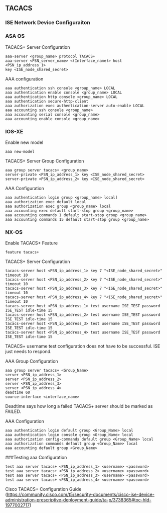 ## TACACS
### ISE Network Device Configuraiton

### ASA OS
TACACS+ Server Configuration
```
aaa-server <group_name> protocol TACACS+
aaa-server <PSN_server_name> <(Interface_name)> host <PSN_ip_address_1>
key <ISE_node_shared_secret>
```
AAA configuration
```
aaa authentication ssh console <group_name> LOCAL
aaa authentication enable console <group_name> LOCAL
aaa authentication http console <group_name> LOCAL
aaa authentication secure-http-client
aaa authorization exec authentication-server auto-enable LOCAL
aaa accounting ssh console <group_name>
aaa accounting serial console <group_name>
aaa accounting enable console <group_name>

```
### IOS-XE
Enable new model
```
aaa new-model
```
TACACS+ Server Group Configuration
```
aaa group server tacacs+ <group_name>
server-private <PSN_ip_address_1> key <ISE_node_shared_secret>
server-private <PSN_ip_address_2> key <ISE_node_shared_secret>
```
AAA Configuration
```
aaa authentication login group <group_name> local]
aaa authorization exec default local
aaa authorization exec group <group_name> local
aaa accounting exec default start-stop group <group_name>
aaa accounting commands 1 default start-stop group <group_name>
aaa accounting commands 15 default start-stop group <group_name>

```
### NX-OS

Enable TACACS+ Feature
```
feature tacacs+
```

TACACS+ Server Configuration
```
tacacs-server host <PSN_ip_address_1> key 7 "<ISE_node_shared_secret>" timeout 10
tacacs-server host <PSN_ip_address_2> key 7 "<ISE_node_shared_secret>" timeout 10
tacacs-server host <PSN_ip_address_3> key 7 "<ISE_node_shared_secret>" timeout 10
tacacs-server host <PSN_ip_address_4> key 7 "<ISE_node_shared_secret>" timeout 10
tacacs-server host <PSN_ip_address_1> test username ISE_TEST password ISE_TEST idle-time 15
tacacs-server host <PSN_ip_address_2> test username ISE_TEST password ISE_TEST idle-time 15
tacacs-server host <PSN_ip_address_3> test username ISE_TEST password ISE_TEST idle-time 15
tacacs-server host <PSN_ip_address_4> test username ISE_TEST password ISE_TEST idle-time 15
```
TACACS+ username test configuration does not have to be successful. ISE just needs to respond.

AAA Group Configuration
```
aaa group server tacacs+ <Group_Name>
server <PSN_ip_address_1>
server <PSN_ip_address_2>
server <PSN_ip_address_3>
server <PSN_ip_address_4>
deadtime 60
source-interface <interface_name>
```
Deadtime says how long a failed TACACS+ server should be marked as FAILED.

AAA Configuration
```
aaa authentication login default group <Group_Name> local
aaa authentication login console group <Group_Name> local
aaa authorization config-commands default group <Group_Name> local
aaa authorization commands default group <Group_Name> local
aaa accounting default group <Group_Name>
```

###Testing aaa Configuration
```
test aaa server tacacs+ <PSN_ip_address_1> <username> <password>
test aaa server tacacs+ <PSN_ip_address_2> <username> <password>
test aaa server tacacs+ <PSN_ip_address_3> <username> <password>
test aaa server tacacs+ <PSN_ip_address_4> <username> <password>
```

Cisco TACACS+ Configuration Guide (https://community.cisco.com/t5/security-documents/cisco-ise-device-administration-prescriptive-deployment-guide/ta-p/3738365#toc-hId-1977002717)
